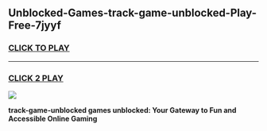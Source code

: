 
## Unblocked-Games-track-game-unblocked-Play-Free-7jyyf
<h3>
<a href="https://premium76.site?title=track-game-unblocked&ref=09A">CLICK TO PLAY</a></h3>
<hr>

<h3>
<a href="https://premium76.site?title=track-game-unblocked&ref=09A">CLICK 2 PLAY</a>
  
</h3>

<a href="https://premium76.site?title=track-game-unblocked&ref=09A"><img src="https://clearcache.store/games.png"></a>


**track-game-unblocked games unblocked: Your Gateway to Fun and Accessible Online Gaming**
